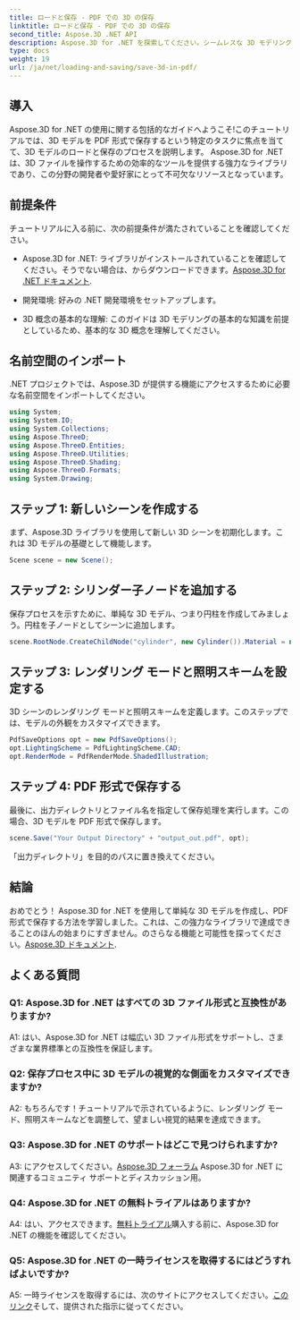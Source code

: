 ```yaml
---
title: ロードと保存 - PDF での 3D の保存
linktitle: ロードと保存 - PDF での 3D の保存
second_title: Aspose.3D .NET API
description: Aspose.3D for .NET を探索してください。シームレスな 3D モデリングとレンダリングのための頼りになるライブラリ。 3D モデルを PDF で簡単に保存できます。
type: docs
weight: 19
url: /ja/net/loading-and-saving/save-3d-in-pdf/
---
```

## 導入

Aspose.3D for .NET の使用に関する包括的なガイドへようこそ!このチュートリアルでは、3D モデルを PDF 形式で保存するという特定のタスクに焦点を当てて、3D モデルのロードと保存のプロセスを説明します。 Aspose.3D for .NET は、3D ファイルを操作するための効率的なツールを提供する強力なライブラリであり、この分野の開発者や愛好家にとって不可欠なリソースとなっています。

## 前提条件

チュートリアルに入る前に、次の前提条件が満たされていることを確認してください。

-  Aspose.3D for .NET: ライブラリがインストールされていることを確認してください。そうでない場合は、からダウンロードできます。[Aspose.3D for .NET ドキュメント](https://reference.aspose.com/3d/net/).

- 開発環境: 好みの .NET 開発環境をセットアップします。

- 3D 概念の基本的な理解: このガイドは 3D モデリングの基本的な知識を前提としているため、基本的な 3D 概念を理解してください。

## 名前空間のインポート

.NET プロジェクトでは、Aspose.3D が提供する機能にアクセスするために必要な名前空間をインポートしてください。

```csharp
using System;
using System.IO;
using System.Collections;
using Aspose.ThreeD;
using Aspose.ThreeD.Entities;
using Aspose.ThreeD.Utilities;
using Aspose.ThreeD.Shading;
using Aspose.ThreeD.Formats;
using System.Drawing;
```

## ステップ 1: 新しいシーンを作成する

まず、Aspose.3D ライブラリを使用して新しい 3D シーンを初期化します。これは 3D モデルの基礎として機能します。

```csharp
Scene scene = new Scene();
```

## ステップ 2: シリンダー子ノードを追加する

保存プロセスを示すために、単純な 3D モデル、つまり円柱を作成してみましょう。円柱を子ノードとしてシーンに追加します。

```csharp
scene.RootNode.CreateChildNode("cylinder", new Cylinder()).Material = new PhongMaterial() { DiffuseColor = new Vector3(Color.DarkCyan) };
```

## ステップ 3: レンダリング モードと照明スキームを設定する

3D シーンのレンダリング モードと照明スキームを定義します。このステップでは、モデルの外観をカスタマイズできます。

```csharp
PdfSaveOptions opt = new PdfSaveOptions();
opt.LightingScheme = PdfLightingScheme.CAD;
opt.RenderMode = PdfRenderMode.ShadedIllustration;
```

## ステップ 4: PDF 形式で保存する

最後に、出力ディレクトリとファイル名を指定して保存処理を実行します。この場合、3D モデルを PDF 形式で保存します。

```csharp
scene.Save("Your Output Directory" + "output_out.pdf", opt);
```

「出力ディレクトリ」を目的のパスに置き換えてください。

## 結論

おめでとう！ Aspose.3D for .NET を使用して単純な 3D モデルを作成し、PDF 形式で保存する方法を学習しました。これは、この強力なライブラリで達成できることのほんの始まりにすぎません。のさらなる機能と可能性を探ってください。[Aspose.3D ドキュメント](https://reference.aspose.com/3d/net/).

## よくある質問

### Q1: Aspose.3D for .NET はすべての 3D ファイル形式と互換性がありますか?

A1: はい、Aspose.3D for .NET は幅広い 3D ファイル形式をサポートし、さまざまな業界標準との互換性を保証します。

### Q2: 保存プロセス中に 3D モデルの視覚的な側面をカスタマイズできますか?

A2: もちろんです！チュートリアルで示されているように、レンダリング モード、照明スキームなどを調整して、望ましい視覚的結果を達成できます。

### Q3: Aspose.3D for .NET のサポートはどこで見つけられますか?

 A3: にアクセスしてください。[Aspose.3D フォーラム](https://forum.aspose.com/c/3d/18) Aspose.3D for .NET に関連するコミュニティ サポートとディスカッション用。

### Q4: Aspose.3D for .NET の無料トライアルはありますか?

 A4: はい、アクセスできます。[無料トライアル](https://releases.aspose.com/)購入する前に、Aspose.3D for .NET の機能を確認してください。

### Q5: Aspose.3D for .NET の一時ライセンスを取得するにはどうすればよいですか?

 A5: 一時ライセンスを取得するには、次のサイトにアクセスしてください。[このリンク](https://purchase.aspose.com/temporary-license/)そして、提供された指示に従ってください。
